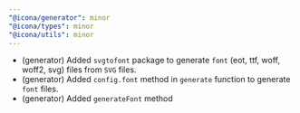 ```yaml
---
"@icona/generator": minor
"@icona/types": minor
"@icona/utils": minor
---
```


- (generator) Added `svgtofont` package to generate `font` (eot, ttf, woff, woff2, svg) files from `SVG` files.
- (generator) Added `config.font` method in `generate` function to generate `font` files.
- (generator) Added `generateFont` method
